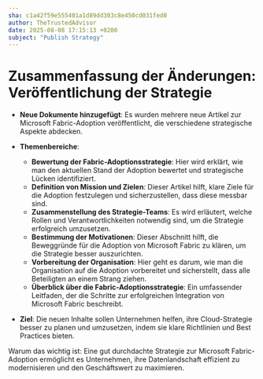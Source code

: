 ```yaml
---
sha: c1a42f59e555401a1d89dd303c8e450cd031fed0
author: TheTrustedAdvisor
date: 2025-08-08 17:15:13 +0200
subject: "Publish Strategy"
---
```


  # Zusammenfassung der Änderungen: Veröffentlichung der Strategie

- **Neue Dokumente hinzugefügt**: Es wurden mehrere neue Artikel zur Microsoft Fabric-Adoption veröffentlicht, die verschiedene strategische Aspekte abdecken.
- **Themenbereiche**:
  - **Bewertung der Fabric-Adoptionsstrategie**: Hier wird erklärt, wie man den aktuellen Stand der Adoption bewertet und strategische Lücken identifiziert.
  - **Definition von Mission und Zielen**: Dieser Artikel hilft, klare Ziele für die Adoption festzulegen und sicherzustellen, dass diese messbar sind.
  - **Zusammenstellung des Strategie-Teams**: Es wird erläutert, welche Rollen und Verantwortlichkeiten notwendig sind, um die Strategie erfolgreich umzusetzen.
  - **Bestimmung der Motivationen**: Dieser Abschnitt hilft, die Beweggründe für die Adoption von Microsoft Fabric zu klären, um die Strategie besser auszurichten.
  - **Vorbereitung der Organisation**: Hier geht es darum, wie man die Organisation auf die Adoption vorbereitet und sicherstellt, dass alle Beteiligten an einem Strang ziehen.
  - **Überblick über die Fabric-Adoptionsstrategie**: Ein umfassender Leitfaden, der die Schritte zur erfolgreichen Integration von Microsoft Fabric beschreibt.

- **Ziel**: Die neuen Inhalte sollen Unternehmen helfen, ihre Cloud-Strategie besser zu planen und umzusetzen, indem sie klare Richtlinien und Best Practices bieten.

Warum das wichtig ist: Eine gut durchdachte Strategie zur Microsoft Fabric-Adoption ermöglicht es Unternehmen, ihre Datenlandschaft effizient zu modernisieren und den Geschäftswert zu maximieren.
